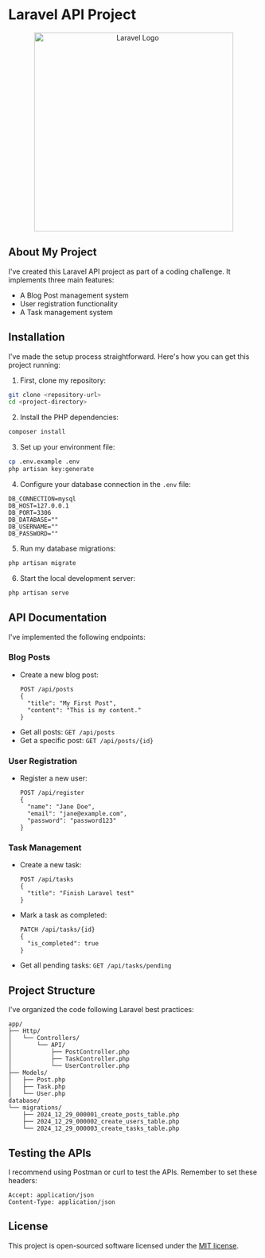 # Laravel API Project

<p align="center"><a href="https://laravel.com" target="_blank"><img src="https://raw.githubusercontent.com/laravel/art/master/logo-lockup/5%20SVG/2%20CMYK/1%20Full%20Color/laravel-logolockup-cmyk-red.svg" width="400" alt="Laravel Logo"></a></p>

## About My Project

I've created this Laravel API project as part of a coding challenge. It implements three main features:
- A Blog Post management system
- User registration functionality
- A Task management system

## Installation

I've made the setup process straightforward. Here's how you can get this project running:

1. First, clone my repository:
```bash
git clone <repository-url>
cd <project-directory>
```

2. Install the PHP dependencies:
```bash
composer install
```

3. Set up your environment file:
```bash
cp .env.example .env
php artisan key:generate
```

4. Configure your database connection in the `.env` file:
```
DB_CONNECTION=mysql
DB_HOST=127.0.0.1
DB_PORT=3306
DB_DATABASE=""
DB_USERNAME=""
DB_PASSWORD=""
```

5. Run my database migrations:
```bash
php artisan migrate
```

6. Start the local development server:
```bash
php artisan serve
```

## API Documentation

I've implemented the following endpoints:

### Blog Posts
- Create a new blog post:
  ```
  POST /api/posts
  {
    "title": "My First Post",
    "content": "This is my content."
  }
  ```
- Get all posts: `GET /api/posts`
- Get a specific post: `GET /api/posts/{id}`

### User Registration
- Register a new user:
  ```
  POST /api/register
  {
    "name": "Jane Doe",
    "email": "jane@example.com",
    "password": "password123"
  }
  ```

### Task Management
- Create a new task:
  ```
  POST /api/tasks
  {
    "title": "Finish Laravel test"
  }
  ```
- Mark a task as completed:
  ```
  PATCH /api/tasks/{id}
  {
    "is_completed": true
  }
  ```
- Get all pending tasks: `GET /api/tasks/pending`

## Project Structure

I've organized the code following Laravel best practices:

```
app/
├── Http/
│   └── Controllers/
│       └── API/
│           ├── PostController.php
│           ├── TaskController.php
│           └── UserController.php
├── Models/
│   ├── Post.php
│   ├── Task.php
│   └── User.php
database/
└── migrations/
    ├── 2024_12_29_000001_create_posts_table.php
    ├── 2024_12_29_000002_create_users_table.php
    └── 2024_12_29_000003_create_tasks_table.php
```

## Testing the APIs

I recommend using Postman or curl to test the APIs. Remember to set these headers:
```
Accept: application/json
Content-Type: application/json
```

## License

This project is open-sourced software licensed under the [MIT license](https://opensource.org/licenses/MIT).
